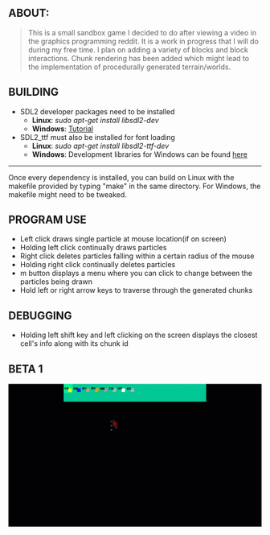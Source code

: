## ABOUT:
> This is a small sandbox game I decided to do after viewing a video in the graphics programming reddit. It is a work in progress that I will do during my free time. I plan on adding a variety of blocks and block interactions. Chunk rendering has been added which might lead to the implementation of procedurally generated terrain/worlds.
## BUILDING
* SDL2 developer packages need to be installed
	* **Linux**: *sudo apt-get install libsdl2-dev*
	* **Windows**: [Tutorial](https://www.matsson.com/prog/sdl2-mingw-w64-tutorial.php)
* SDL2_ttf must also be installed for font loading
	* **Linux**: *sudo apt-get install libsdl2-ttf-dev*
	* **Windows**: Development libraries for Windows can be found [here](https://www.libsdl.org/projects/SDL_ttf/)
---
Once every dependency is installed, you can build on Linux with the makefile provided by typing "make" in the same directory. For Windows, the makefile might need to be tweaked.
## PROGRAM USE
* Left click draws single particle at mouse location(if on screen)
* Holding left click continually draws particles
* Right click deletes particles falling within a certain radius of the mouse
* Holding right click continually deletes particles
* m button displays a menu where you can click to change between the particles being drawn
* Hold left or right arrow keys to traverse through the generated chunks
## DEBUGGING
* Holding left shift key and left clicking on the screen displays the closest cell's info along with its chunk id
## BETA 1
![Pic1](./sandbox.gif)
